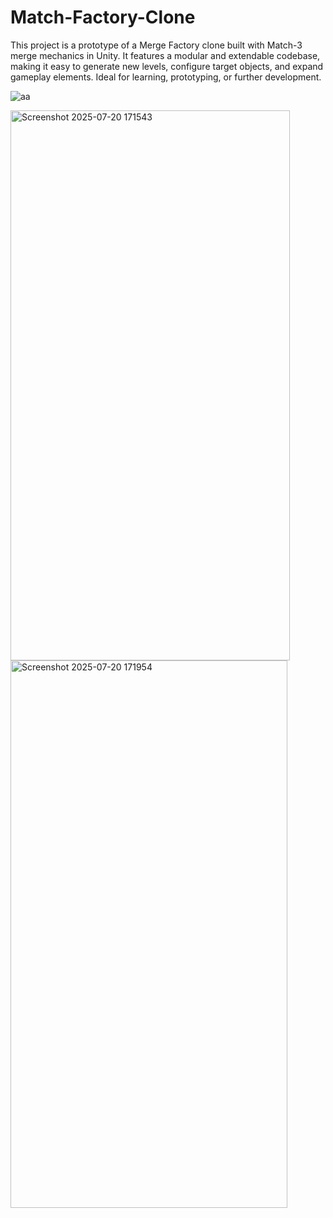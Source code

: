 # Match-Factory-Clone
This project is a prototype of a Merge Factory clone built with Match-3 merge mechanics in Unity. It features a modular and extendable codebase, making it easy to generate new levels, configure target objects, and expand gameplay elements. Ideal for learning, prototyping, or further development.

![aa](https://github.com/user-attachments/assets/ffcbb938-93c1-42f7-9483-5c4133dd6d89)


<img width="447" height="880" alt="Screenshot 2025-07-20 171543" src="https://github.com/user-attachments/assets/71f8aa9d-fd76-4bb5-af7c-13f9dd6109f5" />


<img width="443" height="876" alt="Screenshot 2025-07-20 171954" src="https://github.com/user-attachments/assets/9db829e5-c3cd-4010-90ae-9a996066f2bf" />
